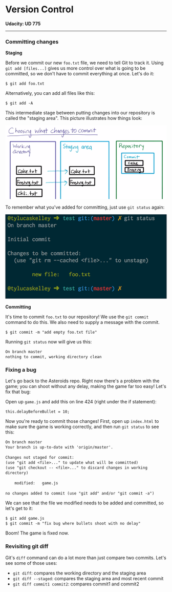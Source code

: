 # Version Control

**Udacity: UD 775**

---

### Committing changes

**Staging**

Before we commit our new `foo.txt` file, we need to tell Git to track it. Using `git add [files...]` gives us more control over what is going to be committed, so we don't have to commit everything at once. Let's do it:

    $ git add foo.txt
    
Alternatively, you can add all files like this:

    $ git add -A
    
This intermediate stage between putting changes into our repository is called the "staging area". This picture illustrates how things look:

![staging](../img/staging.png)

To remember what you've added for committing, just use `git status` again:

![added](../img/added.png)

**Committing**

It's time to commit `foo.txt` to our repository! We use the `git commit` command to do this. We also need to supply a message with the commit.

    $ git commit -m "add empty foo.txt file"

Running `git status` now will give us this:

    On branch master
    nothing to commit, working directory clean
    
### Fixing a bug

Let's go back to the Asteroids repo. Right now there's a problem with the game; you can shoot without any delay, making the game far too easy! Let's fix that bug:

Open up `game.js` and add this on line 424 (right under the if statement):
        
    this.delayBeforeBullet = 10;

Now you're ready to commit those changes! First, open up `index.html` to make sure the game is working correctly, and then run `git status` to see this:

    On branch master
    Your branch is up-to-date with 'origin/master'.

    Changes not staged for commit:
    (use "git add <file>..." to update what will be committed)
    (use "git checkout -- <file>..." to discard changes in working directory)

        modified:   game.js

    no changes added to commit (use "git add" and/or "git commit -a")
    
We can see that the file we modified needs to be added and committed, so let's get to it:

    $ git add game.js
    $ git commit -m "fix bug where bullets shoot with no delay"
    
Boom! The game is fixed now.

### Revisiting git diff

Git's `diff` command can do a lot more than just compare two commits. Let's see some of those uses:

* `git diff`: compares the working directory and the staging area
* `git diff --staged`: compares the staging area and most recent commit
* `git diff commit1 commit2`: compares commit1 and commit2